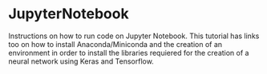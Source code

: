 # JupyterNotebook
Instructions on how to run code on Jupyter Notebook. This tutorial has links too on how to install Anaconda/Miniconda and the creation of an environment in order to install the libraries requiered for the creation of a neural network using Keras and Tensorflow.

